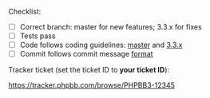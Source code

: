 Checklist:

- [ ] Correct branch: master for new features; 3.3.x for fixes
- [ ] Tests pass
- [ ] Code follows coding guidelines: [master](https://area51.phpbb.com/docs/master/coding-guidelines.html) and [3.3.x](https://area51.phpbb.com/docs/dev/3.3.x/development/coding_guidelines.html)
- [ ] Commit follows commit message [format](https://area51.phpbb.com/docs/dev/3.3.x/development/git.html)

Tracker ticket (set the ticket ID to **your ticket ID**):

https://tracker.phpbb.com/browse/PHPBB3-12345
